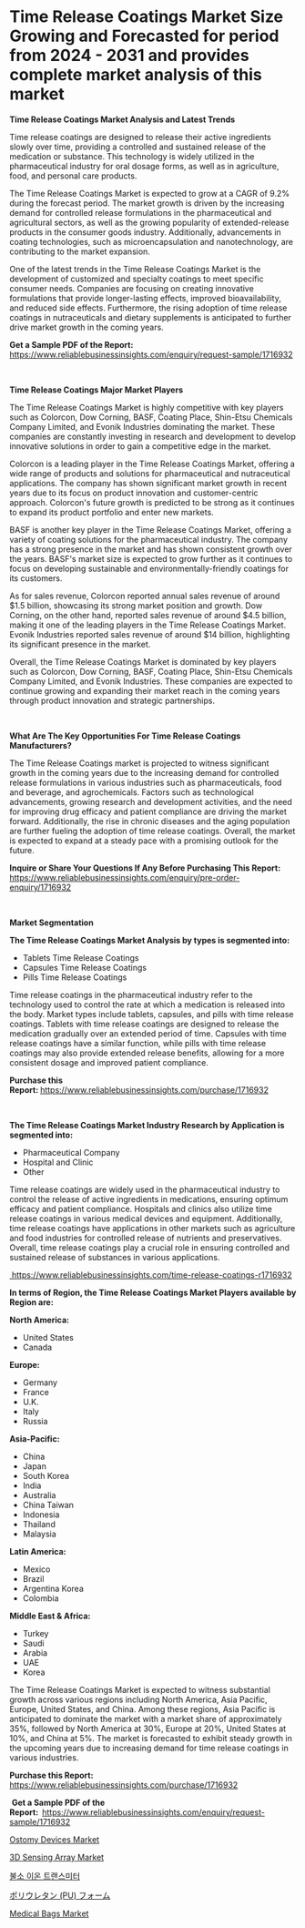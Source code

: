 <p><h1>Time Release Coatings Market Size Growing and Forecasted for period from 2024 - 2031 and provides complete market analysis of this market</h1></p><p><strong>Time Release Coatings Market Analysis and Latest Trends</strong></p>
<p><p>Time release coatings are designed to release their active ingredients slowly over time, providing a controlled and sustained release of the medication or substance. This technology is widely utilized in the pharmaceutical industry for oral dosage forms, as well as in agriculture, food, and personal care products.</p><p>The Time Release Coatings Market is expected to grow at a CAGR of 9.2% during the forecast period. The market growth is driven by the increasing demand for controlled release formulations in the pharmaceutical and agricultural sectors, as well as the growing popularity of extended-release products in the consumer goods industry. Additionally, advancements in coating technologies, such as microencapsulation and nanotechnology, are contributing to the market expansion.</p><p>One of the latest trends in the Time Release Coatings Market is the development of customized and specialty coatings to meet specific consumer needs. Companies are focusing on creating innovative formulations that provide longer-lasting effects, improved bioavailability, and reduced side effects. Furthermore, the rising adoption of time release coatings in nutraceuticals and dietary supplements is anticipated to further drive market growth in the coming years.</p></p>
<p><strong>Get a Sample PDF of the Report:&nbsp;</strong> <a href="https://www.reliablebusinessinsights.com/enquiry/request-sample/1716932">https://www.reliablebusinessinsights.com/enquiry/request-sample/1716932</a></p>
<p>&nbsp;</p>
<p><strong>Time Release Coatings Major Market Players</strong></p>
<p><p>The Time Release Coatings Market is highly competitive with key players such as Colorcon, Dow Corning, BASF, Coating Place, Shin-Etsu Chemicals Company Limited, and Evonik Industries dominating the market. These companies are constantly investing in research and development to develop innovative solutions in order to gain a competitive edge in the market.</p><p>Colorcon is a leading player in the Time Release Coatings Market, offering a wide range of products and solutions for pharmaceutical and nutraceutical applications. The company has shown significant market growth in recent years due to its focus on product innovation and customer-centric approach. Colorcon's future growth is predicted to be strong as it continues to expand its product portfolio and enter new markets.</p><p>BASF is another key player in the Time Release Coatings Market, offering a variety of coating solutions for the pharmaceutical industry. The company has a strong presence in the market and has shown consistent growth over the years. BASF's market size is expected to grow further as it continues to focus on developing sustainable and environmentally-friendly coatings for its customers.</p><p>As for sales revenue, Colorcon reported annual sales revenue of around $1.5 billion, showcasing its strong market position and growth. Dow Corning, on the other hand, reported sales revenue of around $4.5 billion, making it one of the leading players in the Time Release Coatings Market. Evonik Industries reported sales revenue of around $14 billion, highlighting its significant presence in the market.</p><p>Overall, the Time Release Coatings Market is dominated by key players such as Colorcon, Dow Corning, BASF, Coating Place, Shin-Etsu Chemicals Company Limited, and Evonik Industries. These companies are expected to continue growing and expanding their market reach in the coming years through product innovation and strategic partnerships.</p></p>
<p>&nbsp;</p>
<p><strong>What Are The Key Opportunities For Time Release Coatings Manufacturers?</strong></p>
<p><p>The Time Release Coatings market is projected to witness significant growth in the coming years due to the increasing demand for controlled release formulations in various industries such as pharmaceuticals, food and beverage, and agrochemicals. Factors such as technological advancements, growing research and development activities, and the need for improving drug efficacy and patient compliance are driving the market forward. Additionally, the rise in chronic diseases and the aging population are further fueling the adoption of time release coatings. Overall, the market is expected to expand at a steady pace with a promising outlook for the future.</p></p>
<p><strong>Inquire or Share Your Questions If Any Before Purchasing This Report:</strong> <a href="https://www.reliablebusinessinsights.com/enquiry/pre-order-enquiry/1716932">https://www.reliablebusinessinsights.com/enquiry/pre-order-enquiry/1716932</a></p>
<p>&nbsp;</p>
<p><strong>Market Segmentation</strong></p>
<p><strong>The Time Release Coatings Market Analysis by types is segmented into:</strong></p>
<p><ul><li>Tablets Time Release Coatings</li><li>Capsules Time Release Coatings</li><li>Pills Time Release Coatings</li></ul></p>
<p><p>Time release coatings in the pharmaceutical industry refer to the technology used to control the rate at which a medication is released into the body. Market types include tablets, capsules, and pills with time release coatings. Tablets with time release coatings are designed to release the medication gradually over an extended period of time. Capsules with time release coatings have a similar function, while pills with time release coatings may also provide extended release benefits, allowing for a more consistent dosage and improved patient compliance.</p></p>
<p><strong>Purchase this Report:&nbsp;</strong><a href="https://www.reliablebusinessinsights.com/purchase/1716932">https://www.reliablebusinessinsights.com/purchase/1716932</a></p>
<p>&nbsp;</p>
<p><strong>The Time Release Coatings Market Industry Research by Application is segmented into:</strong></p>
<p><ul><li>Pharmaceutical Company</li><li>Hospital and Clinic</li><li>Other</li></ul></p>
<p><p>Time release coatings are widely used in the pharmaceutical industry to control the release of active ingredients in medications, ensuring optimum efficacy and patient compliance. Hospitals and clinics also utilize time release coatings in various medical devices and equipment. Additionally, time release coatings have applications in other markets such as agriculture and food industries for controlled release of nutrients and preservatives. Overall, time release coatings play a crucial role in ensuring controlled and sustained release of substances in various applications.</p></p>
<p><a href="https://www.reliablebusinessinsights.com/time-release-coatings-r1716932">&nbsp;https://www.reliablebusinessinsights.com/time-release-coatings-r1716932</a></p>
<p><strong>In terms of Region, the Time Release Coatings Market Players available by Region are:</strong></p>
<p>
    <p> <strong> North America: </strong>
        <ul>
            <li>United States</li>
            <li>Canada</li>
        </ul>
        </p> 
    <p> <strong> Europe: </strong>
        <ul>
            <li>Germany</li>
            <li>France</li>
            <li>U.K.</li>
            <li>Italy</li>
            <li>Russia</li>
        </ul>
        </p> 
    <p> <strong> Asia-Pacific: </strong>
        <ul>
            <li>China</li>
            <li>Japan</li>
            <li>South Korea</li>
            <li>India</li>
            <li>Australia</li>
            <li>China Taiwan</li>
            <li>Indonesia</li>
            <li>Thailand</li>
            <li>Malaysia</li>
        </ul>
        </p> 
    <p> <strong> Latin America: </strong>
        <ul>
            <li>Mexico</li>
            <li>Brazil</li>
            <li>Argentina Korea</li>
            <li>Colombia</li>
        </ul>
        </p> 
    <p> <strong> Middle East & Africa: </strong>
        <ul>
            <li>Turkey</li>
            <li>Saudi</li>
            <li>Arabia</li>
            <li>UAE</li>
            <li>Korea</li>
        </ul>
    </p>
    </p>
<p><p>The Time Release Coatings Market is expected to witness substantial growth across various regions including North America, Asia Pacific, Europe, United States, and China. Among these regions, Asia Pacific is anticipated to dominate the market with a market share of approximately 35%, followed by North America at 30%, Europe at 20%, United States at 10%, and China at 5%. The market is forecasted to exhibit steady growth in the upcoming years due to increasing demand for time release coatings in various industries.</p></p>
<p><strong>Purchase this Report: </strong><a href="https://www.reliablebusinessinsights.com/purchase/1716932">https://www.reliablebusinessinsights.com/purchase/1716932</a></p>
<p>&nbsp;<strong>Get a Sample PDF of the Report:&nbsp;&nbsp;</strong><a href="https://www.reliablebusinessinsights.com/enquiry/request-sample/1716932">https://www.reliablebusinessinsights.com/enquiry/request-sample/1716932</a></p>
<p><strong></strong></p>
<p><p><a href="https://github.com/biheemgalvinlouises6hokrh3h/Market-Research-Report-List-2/blob/main/ostomy-devices-market.md">Ostomy Devices Market</a></p><p><a href="https://issuu.com/reportprime-2/docs/3d-sensing-array-market-size-2030.pptx">3D Sensing Array Market</a></p><p><a href="https://github.com/durgin521/Market-Research-Report-List-1/blob/main/9537713101630.md">불소 이온 트랜스미터</a></p><p><a href="https://github.com/zoetazuur/Market-Research-Report-List-1/blob/main/6172311107434.md">ポリウレタン (PU) フォーム</a></p><p><a href="https://github.com/guneycigdem35/Market-Research-Report-List-3/blob/main/medical-bags-market.md">Medical Bags Market</a></p></p>